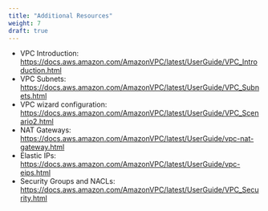 ```yaml
---
title: "Additional Resources"
weight: 7
draft: true
---
```


* VPC Introduction: <https://docs.aws.amazon.com/AmazonVPC/latest/UserGuide/VPC_Introduction.html>
* VPC Subnets: <https://docs.aws.amazon.com/AmazonVPC/latest/UserGuide/VPC_Subnets.html>
* VPC wizard configuration: <https://docs.aws.amazon.com/AmazonVPC/latest/UserGuide/VPC_Scenario2.html>
* NAT Gateways: <https://docs.aws.amazon.com/AmazonVPC/latest/UserGuide/vpc-nat-gateway.html>
* Elastic IPs: <https://docs.aws.amazon.com/AmazonVPC/latest/UserGuide/vpc-eips.html>
* Security Groups and NACLs: <https://docs.aws.amazon.com/AmazonVPC/latest/UserGuide/VPC_Security.html>

